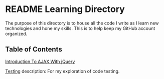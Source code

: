 # README Learning Directory

The purpose of this directory is to house all the code I write as I learn new technologies and hone my skills.
This is to help keep my GitHub account organized.

## Table of Contents

[Introduction To AJAX With jQuery](https://github.com/JamieBort/LearningDirectory/tree/master/IntroductionToAJAXWithjQuery)

[Testing](https://github.com/JamieBort/LearningDirectory/tree/master/Testing)
description: For my exploration of code testing.